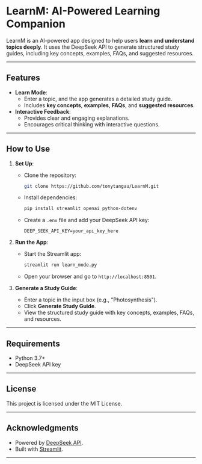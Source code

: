 # LearnM: AI-Powered Learning Companion

LearnM is an AI-powered app designed to help users **learn and understand topics deeply**. It uses the DeepSeek API to generate structured study guides, including key concepts, examples, FAQs, and suggested resources.

---

## Features

- **Learn Mode**:
  - Enter a topic, and the app generates a detailed study guide.
  - Includes **key concepts**, **examples**, **FAQs**, and **suggested resources**.
- **Interactive Feedback**:
  - Provides clear and engaging explanations.
  - Encourages critical thinking with interactive questions.

---

## How to Use

1. **Set Up**:
   - Clone the repository:
     ```bash
     git clone https://github.com/tonytangau/LearnM.git
     ```
   - Install dependencies:
     ```bash
     pip install streamlit openai python-dotenv
     ```
   - Create a `.env` file and add your DeepSeek API key:
     ```env
     DEEP_SEEK_API_KEY=your_api_key_here
     ```

2. **Run the App**:
   - Start the Streamlit app:
     ```bash
     streamlit run learn_mode.py
     ```
   - Open your browser and go to `http://localhost:8501`.

3. **Generate a Study Guide**:
   - Enter a topic in the input box (e.g., "Photosynthesis").
   - Click **Generate Study Guide**.
   - View the structured study guide with key concepts, examples, FAQs, and resources.

---

## Requirements

- Python 3.7+
- DeepSeek API key

---

## License

This project is licensed under the MIT License.

---

## Acknowledgments

- Powered by [DeepSeek API](https://www.deepseek.com/).
- Built with [Streamlit](https://streamlit.io/).

---